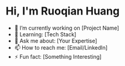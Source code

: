 # Hi, I'm Ruoqian Huang
- 🔭 I’m currently working on [Project Name]  
- 🌱 Learning: [Tech Stack]  
- 💬 Ask me about: [Your Expertise]  
- 📫 How to reach me: [Email/LinkedIn]  
- ⚡ Fun fact: [Something Interesting]  
